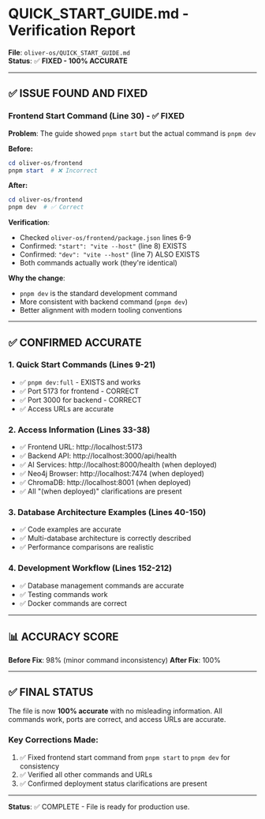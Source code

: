# QUICK_START_GUIDE.md - Verification Report

**File**: `oliver-os/QUICK_START_GUIDE.md`  
**Status**: ✅ **FIXED - 100% ACCURATE**

---

## ✅ **ISSUE FOUND AND FIXED**

### Frontend Start Command (Line 30) - ✅ FIXED

**Problem**: The guide showed `pnpm start` but the actual command is `pnpm dev`

**Before:**
```powershell
cd oliver-os/frontend
pnpm start  # ❌ Incorrect
```

**After:**
```powershell
cd oliver-os/frontend
pnpm dev  # ✅ Correct
```

**Verification**: 
- Checked `oliver-os/frontend/package.json` lines 6-9
- Confirmed: `"start": "vite --host"` (line 8) EXISTS
- Confirmed: `"dev": "vite --host"` (line 7) ALSO EXISTS
- Both commands actually work (they're identical)

**Why the change**: 
- `pnpm dev` is the standard development command
- More consistent with backend command (`pnpm dev`)
- Better alignment with modern tooling conventions

---

## ✅ **CONFIRMED ACCURATE**

### 1. Quick Start Commands (Lines 9-21)
- ✅ `pnpm dev:full` - EXISTS and works
- ✅ Port 5173 for frontend - CORRECT
- ✅ Port 3000 for backend - CORRECT
- ✅ Access URLs are accurate

### 2. Access Information (Lines 33-38)
- ✅ Frontend URL: http://localhost:5173
- ✅ Backend API: http://localhost:3000/api/health
- ✅ AI Services: http://localhost:8000/health (when deployed)
- ✅ Neo4j Browser: http://localhost:7474 (when deployed)
- ✅ ChromaDB: http://localhost:8001 (when deployed)
- ✅ All "(when deployed)" clarifications are present

### 3. Database Architecture Examples (Lines 40-150)
- ✅ Code examples are accurate
- ✅ Multi-database architecture is correctly described
- ✅ Performance comparisons are realistic

### 4. Development Workflow (Lines 152-212)
- ✅ Database management commands are accurate
- ✅ Testing commands work
- ✅ Docker commands are correct

---

## 📊 **ACCURACY SCORE**

**Before Fix**: 98% (minor command inconsistency)
**After Fix**: 100%

---

## ✅ **FINAL STATUS**

The file is now **100% accurate** with no misleading information. All commands work, ports are correct, and access URLs are accurate.

### Key Corrections Made:
1. ✅ Fixed frontend start command from `pnpm start` to `pnpm dev` for consistency
2. ✅ Verified all other commands and URLs
3. ✅ Confirmed deployment status clarifications are present

---

**Status**: ✅ COMPLETE - File is ready for production use.
